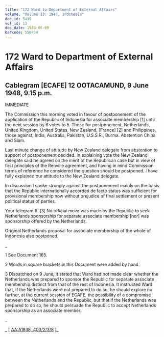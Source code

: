 ```yaml
---
title: "172 Ward to Department of External Affairs"
volume: "Volume 13: 1948, Indonesia"
doc_id: 5439
vol_id: 13
doc_date: 1948-06-09
barcode: 550454
---
```


# 172 Ward to Department of External Affairs

## Cablegram [ECAFE] 12 OOTACAMUND, 9 June 1948, 9.15 p.m.

IMMEDIATE

The Commission this morning voted in favour of postponement of the application of the Republic of Indonesia for associate membership [1] until the next session by 6 votes to 5. Those for postponement, Netherlands, United Kingdom, United States, New Zealand, [France] [2] and Philippines, those against, India, Australia, Pakistan, U.S.S.R., Burma. Abstention China and Siam.

Last minute change of attitude by New Zealand delegate from abstention to support of postponement decided. In explaining vote the New Zealand delegate said he agreed on the merit of the Republican case but in view of first principles of the Renville agreement, and having in mind Commission terms of reference he considered the question should be postponed. I have fully explained our attitude to the New Zealand delegate.

In discussion I spoke strongly against the postponement mainly on the basis that the Republic internationally accorded de facto status was sufficient for provisional membership now without prejudice of final settlement or present political status of parties.

Your telegram 8. [3] No official move was made by the Republic to seek Netherlands sponsorship for separate associate membership [nor] was sponsorship offered by the Netherlands.

Original Netherlands proposal for associate membership of the whole of Indonesia also postponed.

_

1 See Document 165.

2 Words in square brackets in this Document were added by hand.

3 Dispatched on 9 June, it stated that Ward had not made clear whether the Netherlands was prepared to sponsor the Republic for separate associate membership distinct from that of the rest of Indonesia. It instructed Ward that, if the Netherlands were not prepared to do so, he should explore no further, at the current session of ECAFE, the possibility of a compromise between the Netherlands and the Republic, but that if the Netherlands was prepared to do so, he should persuade the Republic to accept Netherlands sponsorship as an associate member.

_

_ [ [AA:A1838, 403/2/3/8](http://www.naa.gov.au/cgi-bin/Search?O=I&Number=550454) ]_
